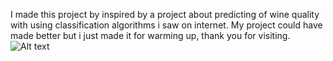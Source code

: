I made this project by inspired by a project about predicting of wine quality with using classification algorithms i saw on internet. My project could have made better but i just made it for warming up, thank you for visiting.
![Alt text]([https://example.com/path/to/image.png](https://www.foodandwine.com/thmb/V_bxliliR6qJJcA48ANrFF0c538=/750x0/filters:no_upscale():max_bytes(150000):strip_icc():format(webp)/Best-Bordeaux-and-Burgundy-for-Under-50-FT-BLOG1023-e9ef173ce9eb4ea9aad3e787228d2be1.jpg))
